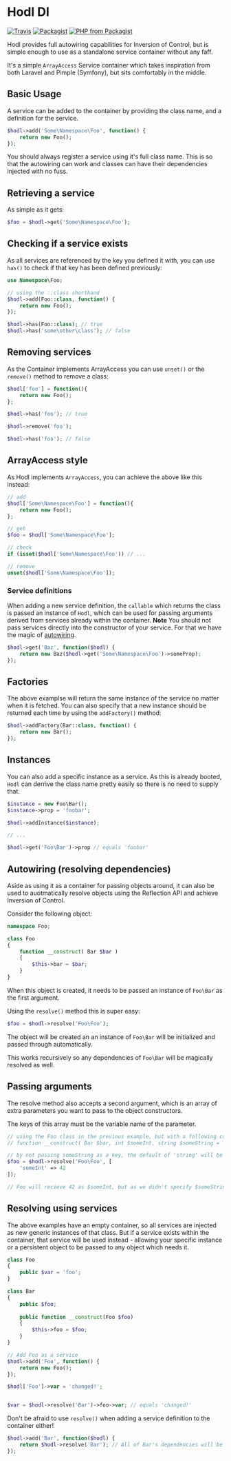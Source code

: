 # Hodl DI

[![Travis](https://img.shields.io/travis/jakewhiteley/hodl.svg?style=for-the-badge)](https://travis-ci.org/jakewhiteley/hodl) 
[![Packagist](https://img.shields.io/packagist/v/jakewhiteley/hodl.svg?style=for-the-badge)](https://packagist.org/packages/jakewhiteley/hodl) 
[![PHP from Packagist](https://img.shields.io/packagist/php-v/jakewhiteley/hodl.svg?style=for-the-badge)](https://packagist.org/packages/jakewhiteley/hodl)



Hodl provides full autowiring capabilities for Inversion of Control, but is simple enough to use as a standalone service container without any faff.

It's a simple `ArrayAccess` Service container which takes inspiration from both Laravel and Pimple (Symfony), but sits comfortably in the middle.

## Basic Usage

A service can be added to the container by providing the class name, and a definition for the service.

```` php
$hodl->add('Some\Namespace\Foo', function() {
	return new Foo();
});
````

You should always register a service using it's full class name. This is so that the autowiring can work and classes can have their dependencies injected with no fuss.

## Retrieving a service

As simple as it gets:

```` php
$foo = $hodl->get('Some\Namespace\Foo');
````

## Checking if a service exists

As all services are referenced by the key you defined it with, you can use `has()` to check if that key has been defined previously:

```` php
use Namespace\Foo;

// using the ::class shorthand
$hodl->add(Foo::class, function() {
    return new Foo();
});

$hodl->has(Foo::class); // true
$hodl->has('some\other\class'); // false
````

## Removing services

As the Container implements ArrayAccess you can use `unset()` or the `remove()` method to remove a class:
```` php
$hodl['foo'] = function(){
    return new Foo();
};

$hodl->has('foo'); // true

$hodl->remove('foo');

$hodl->has('foo'); // false
````

## ArrayAccess style

As Hodl implements `ArrayAccess`, you can achieve the above like this instead:

````php
// add
$hodl['Some\Namespace\Foo'] = function(){
    return new Foo();
};

// get
$foo = $hodl['Some\Namespace\Foo'];

// check
if (isset($hodl['Some\Namespace\Foo')) // ...

// remove
unset($hodl['Some\Namespace\Foo']);
````

### Service definitions

When adding a new service definition, the `callable` which returns the class is passed an instance of `Hodl`, which can be used for passing arguments derived from services already within the container. **Note** You should not pass services directly into the constructor of your service. For that we have the magic of [autowiring](#autowiring-resolving-dependencies).

```` php
$hodl->get('Baz', function($hodl) {
	return new Baz($hodl->get('Some\Namespace\Foo')->someProp);
});
````

## Factories

The above examplse will return the same instance of the service no matter when it is fetched.
You can also specify that a new instance should be returned each time by using the `addFactory()` method:

```` php
$hodl->addFactory(Bar::class, function() {
	return new Bar();
});
````

## Instances
You can also add a specific instance as a service. As this is already booted, `Hodl` can derrive the class name pretty easily so there is no need to supply that.

````php
$instance = new Foo\Bar();
$instance->prop = 'foobar';

$hodl->addInstance($instance);

// ...

$hodl->get('Foo\Bar')->prop // equals 'foobar'
````

## Autowiring (resolving dependencies)

Aside as using it as a container for passing objects around, it can also be used to auotmatically resolve objects using the Reflection API and achieve Inversion of Control.

Consider the following object:

```` php
namespace Foo;

class Foo
{
    function __construct( Bar $bar )
    {
       	$this->bar = $bar;
    }
}
````

When this object is created, it needs to be passed an instance of `Foo\Bar` as the first argument.

Using the `resolve()` method this is super easy:

```` php
$foo = $hodl->resolve('Foo\Foo');
````

The object will be created an an instance of `Foo\Bar` will be initialized and passed through automatically. 

This works recursively so any dependencies of `Foo\Bar` will be magically resolved as well.

## Passing arguments

The resolve method also accepts a second argument, which is an array of extra parameters you want to pass to the object constructors.

The keys of this array must be the variable name of the parameter.

```` php
// using the Foo class in the previous example, but with a following constructor:
// function __construct( Bar $bar, int $someInt, string $someString = 'string' ) { ...

// by not passing someString as a key, the default of 'string' will be used
$foo = $hodl->resolve('Foo\Foo', [
	'someInt' => 42
]);

// Foo will recieve 42 as $someInt, but as we didn't specify $someString, the default of 'string' will be used
````

## Resolving using services

The above examples have an empty container, so all services are injected as new generic instances of that class. But if a service exists within the container, that service will be used instead - allowing your specific instance or a persistent object to be passed to any object which needs it.

````php
class Foo
{
	public $var = 'foo';
}

class Bar
{
	public $foo;
	
	public function __construct(Foo $foo)
	{
		$this->foo = $foo;
	}
}

// Add Foo as a service
$hodl->add('Foo', function() {
	return new Foo();
});

$hodl['Foo']->var = 'changed!';


$var = $hodl->resolve('Bar')->foo->var; // equals 'changed!'
````

Don't be afraid to use `resolve()` when adding a service definition to the container either!

```` php
$hodl->add('Bar', function($hodl) {
	return $hodl->resolve('Bar'); // All of Bar's dependencies will be injected as soon as it is fetched
});

````
